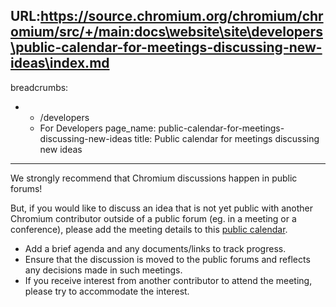 URL:https://source.chromium.org/chromium/chromium/src/+/main:docs\website\site\developers\public-calendar-for-meetings-discussing-new-ideas\index.md
---
breadcrumbs:
- - /developers
  - For Developers
page_name: public-calendar-for-meetings-discussing-new-ideas
title: Public calendar for meetings discussing new ideas
---

We strongly recommend that Chromium discussions happen in public forums!

But, if you would like to discuss an idea that is not yet public with another
Chromium contributor outside of a public forum (eg. in a meeting or a
conference), please add the meeting details to this [public
calendar](https://calendar.google.com/calendar/r?cid=Y18xODhlMjI4YWZhMnY4dmswdHJzZ25zcmZwYzJkMDRnYWN0bm11cHJjY2tuNjZycmRAZ3JvdXAuY2FsZW5kYXIuZ29vZ2xlLmNvbQ).

*   Add a brief agenda and any documents/links to track progress.
*   Ensure that the discussion is moved to the public forums and
            reflects any decisions made in such meetings.
*   If you receive interest from another contributor to attend the
            meeting, please try to accommodate the interest.
